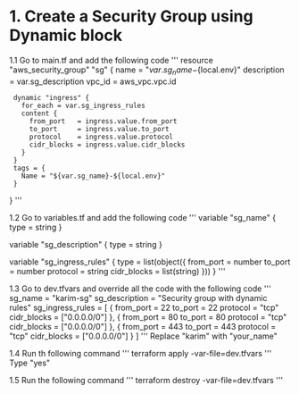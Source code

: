 # 1. Create a Security Group using Dynamic block

1.1 Go to main.tf and add the following code
'''
   resource "aws_security_group" "sg" {
     name        = "${var.sg_name}-${local.env}"
     description = var.sg_description
     vpc_id      = aws_vpc.vpc.id

     dynamic "ingress" {
       for_each = var.sg_ingress_rules
       content {
         from_port   = ingress.value.from_port
         to_port     = ingress.value.to_port
         protocol    = ingress.value.protocol
         cidr_blocks = ingress.value.cidr_blocks
       }
     }
     tags = {
       Name = "${var.sg_name}-${local.env}"
     }
   }
'''

1.2 Go to variables.tf and add the following code
'''
   variable "sg_name" {
   type    = string
   }

   variable "sg_description" {
   type    = string
   }

   variable "sg_ingress_rules" {
   type = list(object({
             from_port   = number
             to_port     = number
             protocol    = string
             cidr_blocks = list(string)
           }))
   }
'''

1.3 Go to dev.tfvars and override all the code with the following code
'''
   sg_name = "karim-sg"
   sg_description = "Security group with dynamic rules"
   sg_ingress_rules = [
       {
         from_port   = 22
         to_port     = 22
         protocol    = "tcp"
         cidr_blocks = ["0.0.0.0/0"]
       },
       {
         from_port   = 80
         to_port     = 80
         protocol    = "tcp"
         cidr_blocks = ["0.0.0.0/0"]
       },
       {
         from_port   = 443
         to_port     = 443
         protocol    = "tcp"
         cidr_blocks = ["0.0.0.0/0"]
       }
     ]
'''
Replace "karim" with "your_name"

1.4 Run th following command
'''
   terraform apply -var-file=dev.tfvars
'''
Type "yes"

1.5 Run the following command
'''
   terraform destroy -var-file=dev.tfvars
'''